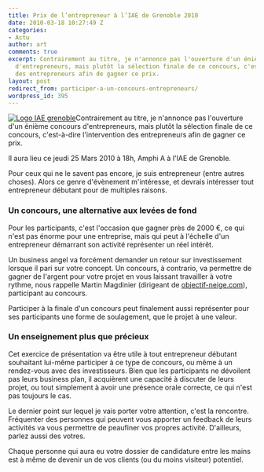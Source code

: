 ```yaml
---
title: Prix de l’entrepreneur à l’IAE de Grenoble 2010
date: 2010-03-18 10:27:49 Z
categories:
- Actu
author: art
comments: true
excerpt: Contrairement au titre, je n'annonce pas l'ouverture d'un énième concours
  d'entrepreneurs, mais plutôt la sélection finale de ce concours, c'est-à-dire l'intervention
  des entrepreneurs afin de gagner ce prix.
layout: post
redirect_from: participer-a-un-concours-entrepreneurs/
wordpress_id: 395
---
```


<a href="https://static.irz.fr/2010/03/Logo_IAE_grenoble_300dpi.png"><img alt="Logo IAE grenoble" data-src="https://static.irz.fr/2010/03/Logo_IAE_grenoble_300dpi-300x300.png" src="https://static.irz.fr/thumb.php?size=<100&crop=0&src=https://static.irz.fr/2010/03/Logo_IAE_grenoble_300dpi-300x300.png" /></a>Contrairement au titre, je n'annonce pas l'ouverture d'un énième concours d'entrepreneurs, mais plutôt la sélection finale de ce concours, c'est-à-dire l'intervention des entrepreneurs afin de gagner ce prix.

Il aura lieu ce jeudi 25 Mars 2010 à 18h, Amphi A à l'IAE de Grenoble.

Pour ceux qui ne le savent pas encore, je suis entrepreneur (entre autres choses). Alors ce genre d'évènement m'intéresse, et devrais intéresser tout entrepreneur débutant pour de multiples raisons.


### Un concours, une alternative aux levées de fond


Pour les participants, c'est l'occasion que gagner près de 2000 €, ce qui n'est pas énorme pour une entreprise, mais qui peut à l'échelle d'un entrepreneur démarrant son activité représenter un réel intérêt.

Un business angel va forcément demander un retour sur investissement lorsque il pari sur votre concept. Un concours, à contrario, va permettre de gagner de l'argent pour votre projet en vous laissant travailler à votre rythme, nous rappelle Martin Magdinier (dirigeant de [objectif-neige.com](http://www.objectif-neige.com/)), participant au concours.

Participer à la finale d'un concours peut finalement aussi représenter pour ses participants une forme de soulagement, que le projet à une valeur.


### Un enseignement plus que précieux


Cet exercice de présentation va être utile à tout entrepreneur débutant souhaitant lui-même participer à ce type de concours, ou même à un rendez-vous avec des investisseurs. Bien que les participants ne dévoilent pas leurs business plan, il acquièrent une capacité à discuter de leurs projet, ou tout simplement à avoir une présence orale correcte, ce qui n'est pas toujours le cas.

Le dernier point sur lequel je vais porter votre attention, c'est la rencontre. Fréquenter des personnes qui peuvent vous apporter un feedback de leurs activités va vous permettre de peaufiner vos propres activité. D'ailleurs, parlez aussi des votres.

Chaque personne qui aura eu votre dossier de candidature entre les mains est à même de devenir un de vos clients (ou du moins visiteur) potentiel.
